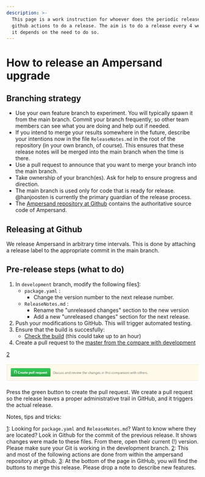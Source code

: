 ```yaml
---
description: >-
  This page is a work instruction for whoever does the periodic release. We use
  github actions to do a release. The aim is to do a release every 4 weeks, but
  it depends on the need to do so.
---
```


# How to release an Ampersand upgrade

## Branching strategy

- Use your own feature branch to experiment. You will typically spawn it from the main branch. Commit your branch frequently, so other team members can see what you are doing and help out if needed.
- If you intend to merge your results somewhere in the future, describe your intentions now in the file `ReleaseNotes.md` in the root of the repository (in your own branch, of course). This ensures that these release notes will be merged into the main branch when the time is there.
- Use a pull request to announce that you want to merge your branch into the main branch.
- Take ownership of your branch(es). Ask for help to ensure progress and direction.
- The main branch is used only for code that is ready for release. @hanjoosten is currently the primary guardian of the release process.
- The [Ampersand repository at Github](https://github.com/AmpersandTarski/Ampersand/) contains the authoritative source code of Ampersand.

## Releasing at Github

We release Ampersand in arbitrary time intervals. This is done by attaching a release label to the appropriate commit in the main branch.

## Pre-release steps (what to do)

1. In `development` branch, modify the following files[1](releasing-ampersand-and-workflow-details.md#myfootnote1):
   - `package.yaml` :
     - Change the version number to the next release number.
   - `ReleaseNotes.md` :
     - Rename the "unreleased changes" section to the new version
     - Add a new "unreleased changes" section for the next release.
2. Push your modifications to GitHub. This will trigger automated testing.
3. Ensure that the build is succesfully:
   - [Check the build](https://github.com/AmpersandTarski/Ampersand/actions) (this could take up to an hour)
4. Create a pull request to the [master from the compare with development](https://github.com/AmpersandTarski/Ampersand/compare/master...development)

[2](releasing-ampersand-and-workflow-details.md#myfootnote2)

![](assets/create-pull-request.PNG)

Press the green button to create the pull request. We create a pull request so the release leaves a proper administrative trail in GitHub, and it triggers the actual release.

Notes, tips and tricks:

[1](releasing-ampersand-and-workflow-details.md): Looking for `package.yaml` and `ReleaseNotes.md`? Want to know where they are located? Look in Github for the commit of the previous release. It shows changes were made to these files. From there, open their current (!) version. Please make sure your Git is working in the development branch. [2](releasing-ampersand-and-workflow-details.md): This and most of the following actions are done from within the ampersand repository at github. [3](releasing-ampersand-and-workflow-details.md): At the bottom of the page in GitHub, you will find the buttons to merge this release. Please drop a note to describe new features.
